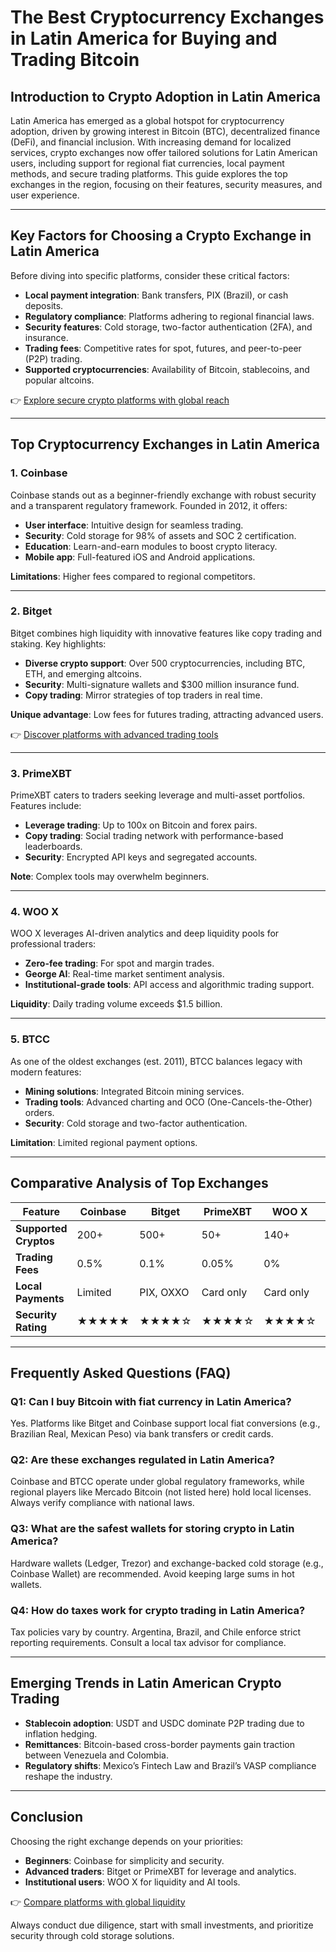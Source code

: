 # The Best Cryptocurrency Exchanges in Latin America for Buying and Trading Bitcoin  

## Introduction to Crypto Adoption in Latin America  
Latin America has emerged as a global hotspot for cryptocurrency adoption, driven by growing interest in Bitcoin (BTC), decentralized finance (DeFi), and financial inclusion. With increasing demand for localized services, crypto exchanges now offer tailored solutions for Latin American users, including support for regional fiat currencies, local payment methods, and secure trading platforms. This guide explores the top exchanges in the region, focusing on their features, security measures, and user experience.  

---

## Key Factors for Choosing a Crypto Exchange in Latin America  
Before diving into specific platforms, consider these critical factors:  
- **Local payment integration**: Bank transfers, PIX (Brazil), or cash deposits.  
- **Regulatory compliance**: Platforms adhering to regional financial laws.  
- **Security features**: Cold storage, two-factor authentication (2FA), and insurance.  
- **Trading fees**: Competitive rates for spot, futures, and peer-to-peer (P2P) trading.  
- **Supported cryptocurrencies**: Availability of Bitcoin, stablecoins, and popular altcoins.  

👉 [Explore secure crypto platforms with global reach](https://bit.ly/okx-bonus)  

---

## Top Cryptocurrency Exchanges in Latin America  

### 1. Coinbase  
Coinbase stands out as a beginner-friendly exchange with robust security and a transparent regulatory framework. Founded in 2012, it offers:  
- **User interface**: Intuitive design for seamless trading.  
- **Security**: Cold storage for 98% of assets and SOC 2 certification.  
- **Education**: Learn-and-earn modules to boost crypto literacy.  
- **Mobile app**: Full-featured iOS and Android applications.  

**Limitations**: Higher fees compared to regional competitors.  

---

### 2. Bitget  
Bitget combines high liquidity with innovative features like copy trading and staking. Key highlights:  
- **Diverse crypto support**: Over 500 cryptocurrencies, including BTC, ETH, and emerging altcoins.  
- **Security**: Multi-signature wallets and $300 million insurance fund.  
- **Copy trading**: Mirror strategies of top traders in real time.  

**Unique advantage**: Low fees for futures trading, attracting advanced users.  

👉 [Discover platforms with advanced trading tools](https://bit.ly/okx-bonus)  

---

### 3. PrimeXBT  
PrimeXBT caters to traders seeking leverage and multi-asset portfolios. Features include:  
- **Leverage trading**: Up to 100x on Bitcoin and forex pairs.  
- **Copy trading**: Social trading network with performance-based leaderboards.  
- **Security**: Encrypted API keys and segregated accounts.  

**Note**: Complex tools may overwhelm beginners.  

---

### 4. WOO X  
WOO X leverages AI-driven analytics and deep liquidity pools for professional traders:  
- **Zero-fee trading**: For spot and margin trades.  
- **George AI**: Real-time market sentiment analysis.  
- **Institutional-grade tools**: API access and algorithmic trading support.  

**Liquidity**: Daily trading volume exceeds $1.5 billion.  

---

### 5. BTCC  
As one of the oldest exchanges (est. 2011), BTCC balances legacy with modern features:  
- **Mining solutions**: Integrated Bitcoin mining services.  
- **Trading tools**: Advanced charting and OCO (One-Cancels-the-Other) orders.  
- **Security**: Cold storage and two-factor authentication.  

**Limitation**: Limited regional payment options.  

---

## Comparative Analysis of Top Exchanges  

| Feature          | Coinbase | Bitget   | PrimeXBT | WOO X    | BTCC     |  
|-------------------|----------|----------|----------|----------|----------|  
| **Supported Cryptos** | 200+     | 500+     | 50+      | 140+     | 60+      |  
| **Trading Fees**  | 0.5%     | 0.1%     | 0.05%    | 0%       | 0.1%     |  
| **Local Payments**| Limited  | PIX, OXXO| Card only| Card only| Bank wire|  
| **Security Rating**| ★★★★★    | ★★★★☆    | ★★★★☆    | ★★★★☆    | ★★★★☆    |  

---

## Frequently Asked Questions (FAQ)  

### Q1: Can I buy Bitcoin with fiat currency in Latin America?  
Yes. Platforms like Bitget and Coinbase support local fiat conversions (e.g., Brazilian Real, Mexican Peso) via bank transfers or credit cards.  

### Q2: Are these exchanges regulated in Latin America?  
Coinbase and BTCC operate under global regulatory frameworks, while regional players like Mercado Bitcoin (not listed here) hold local licenses. Always verify compliance with national laws.  

### Q3: What are the safest wallets for storing crypto in Latin America?  
Hardware wallets (Ledger, Trezor) and exchange-backed cold storage (e.g., Coinbase Wallet) are recommended. Avoid keeping large sums in hot wallets.  

### Q4: How do taxes work for crypto trading in Latin America?  
Tax policies vary by country. Argentina, Brazil, and Chile enforce strict reporting requirements. Consult a local tax advisor for compliance.  

---

## Emerging Trends in Latin American Crypto Trading  
- **Stablecoin adoption**: USDT and USDC dominate P2P trading due to inflation hedging.  
- **Remittances**: Bitcoin-based cross-border payments gain traction between Venezuela and Colombia.  
- **Regulatory shifts**: Mexico’s Fintech Law and Brazil’s VASP compliance reshape the industry.  

---

## Conclusion  
Choosing the right exchange depends on your priorities:  
- **Beginners**: Coinbase for simplicity and security.  
- **Advanced traders**: Bitget or PrimeXBT for leverage and analytics.  
- **Institutional users**: WOO X for liquidity and AI tools.  

👉 [Compare platforms with global liquidity](https://bit.ly/okx-bonus)  

Always conduct due diligence, start with small investments, and prioritize security through cold storage solutions.